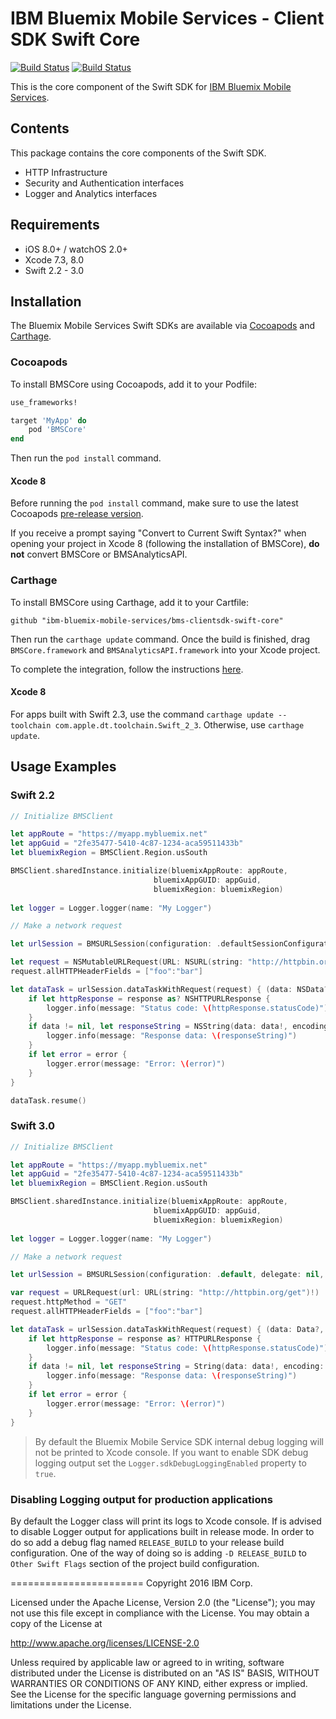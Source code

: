 IBM Bluemix Mobile Services - Client SDK Swift Core
===================================================

[![Build Status](https://travis-ci.org/ibm-bluemix-mobile-services/bms-clientsdk-swift-core.svg?branch=master)](https://travis-ci.org/ibm-bluemix-mobile-services/bms-clientsdk-swift-core)
[![Build Status](https://travis-ci.org/ibm-bluemix-mobile-services/bms-clientsdk-swift-core.svg?branch=development)](https://travis-ci.org/ibm-bluemix-mobile-services/bms-clientsdk-swift-core)

This is the core component of the Swift SDK for [IBM Bluemix Mobile Services](https://console.ng.bluemix.net/docs/mobile/index.html).



## Contents
This package contains the core components of the Swift SDK.

* HTTP Infrastructure
* Security and Authentication interfaces
* Logger and Analytics interfaces



## Requirements
* iOS 8.0+ / watchOS 2.0+
* Xcode 7.3, 8.0
* Swift 2.2 - 3.0



## Installation
The Bluemix Mobile Services Swift SDKs are available via [Cocoapods](http://cocoapods.org/) and [Carthage](https://github.com/Carthage/Carthage).


### Cocoapods
To install BMSCore using Cocoapods, add it to your Podfile:

```ruby
use_frameworks!

target 'MyApp' do
    pod 'BMSCore'
end
```

Then run the `pod install` command.

#### Xcode 8

Before running the `pod install` command, make sure to use the latest Cocoapods [pre-release version](https://github.com/CocoaPods/CocoaPods/releases).

If you receive a prompt saying "Convert to Current Swift Syntax?" when opening your project in Xcode 8 (following the installation of BMSCore), **do not** convert BMSCore or BMSAnalyticsAPI.


### Carthage
To install BMSCore using Carthage, add it to your Cartfile: 

```ogdl
github "ibm-bluemix-mobile-services/bms-clientsdk-swift-core"
```

Then run the `carthage update` command. Once the build is finished, drag `BMSCore.framework` and `BMSAnalyticsAPI.framework` into your Xcode project. 

To complete the integration, follow the instructions [here](https://github.com/Carthage/Carthage#getting-started).

#### Xcode 8

For apps built with Swift 2.3, use the command `carthage update --toolchain com.apple.dt.toolchain.Swift_2_3`. Otherwise, use `carthage update`.



## Usage Examples


### Swift 2.2

```Swift
// Initialize BMSClient

let appRoute = "https://myapp.mybluemix.net"
let appGuid = "2fe35477-5410-4c87-1234-aca59511433b"
let bluemixRegion = BMSClient.Region.usSouth

BMSClient.sharedInstance.initialize(bluemixAppRoute: appRoute,
	                            bluemixAppGUID: appGuid,
	                            bluemixRegion: bluemixRegion)
	                               
let logger = Logger.logger(name: "My Logger")

// Make a network request

let urlSession = BMSURLSession(configuration: .defaultSessionConfiguration(), delegate: nil, delegateQueue: nil)

let request = NSMutableURLRequest(URL: NSURL(string: "http://httpbin.org/get")!)
request.allHTTPHeaderFields = ["foo":"bar"]

let dataTask = urlSession.dataTaskWithRequest(request) { (data: NSData?, response: NSURLResponse?, error: NSError?) in
    if let httpResponse = response as? NSHTTPURLResponse {
        logger.info(message: "Status code: \(httpResponse.statusCode)")
    }
    if data != nil, let responseString = NSString(data: data!, encoding: NSUTF8StringEncoding) {
        logger.info(message: "Response data: \(responseString)")
    }
    if let error = error {
        logger.error(message: "Error: \(error)")
    }
}

dataTask.resume()
```


### Swift 3.0

```Swift
// Initialize BMSClient

let appRoute = "https://myapp.mybluemix.net"
let appGuid = "2fe35477-5410-4c87-1234-aca59511433b"
let bluemixRegion = BMSClient.Region.usSouth

BMSClient.sharedInstance.initialize(bluemixAppRoute: appRoute,
	                            bluemixAppGUID: appGuid,
	                            bluemixRegion: bluemixRegion)
	                            
let logger = Logger.logger(name: "My Logger")

// Make a network request

let urlSession = BMSURLSession(configuration: .default, delegate: nil, delegateQueue: nil)

var request = URLRequest(url: URL(string: "http://httpbin.org/get")!)
request.httpMethod = "GET"
request.allHTTPHeaderFields = ["foo":"bar"]

let dataTask = urlSession.dataTaskWithRequest(request) { (data: Data?, response: URLResponse?, error: Error?) in
    if let httpResponse = response as? HTTPURLResponse {
        logger.info(message: "Status code: \(httpResponse.statusCode)")
    }
    if data != nil, let responseString = String(data: data!, encoding: .utf8) {
        logger.info(message: "Response data: \(responseString)")
    }
    if let error = error {
        logger.error(message: "Error: \(error)")
    }
}
```

> By default the Bluemix Mobile Service SDK internal debug logging will not be printed to Xcode console. If you want to enable SDK debug logging output set the `Logger.sdkDebugLoggingEnabled` property to `true`.


### Disabling Logging output for production applications

By default the Logger class will print its logs to Xcode console. If is advised to disable Logger output for applications built in release mode. In order to do so add a debug flag named `RELEASE_BUILD` to your release build configuration. One of the way of doing so is adding `-D RELEASE_BUILD` to `Other Swift Flags` section of the project build configuration.



=======================
Copyright 2016 IBM Corp.

Licensed under the Apache License, Version 2.0 (the "License");
you may not use this file except in compliance with the License.
You may obtain a copy of the License at

http://www.apache.org/licenses/LICENSE-2.0

Unless required by applicable law or agreed to in writing, software
distributed under the License is distributed on an "AS IS" BASIS,
WITHOUT WARRANTIES OR CONDITIONS OF ANY KIND, either express or implied.
See the License for the specific language governing permissions and
limitations under the License.
